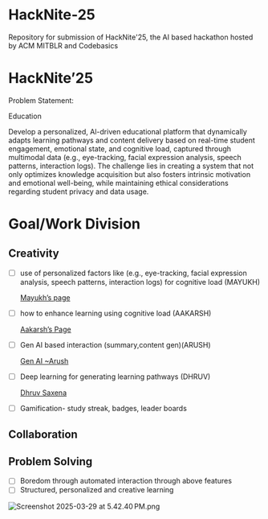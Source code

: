 # HackNite-25
Repository for submission of HackNite'25, the AI based hackathon hosted by ACM MITBLR and Codebasics
# HackNite’25

Problem Statement:

Education

Develop a personalized, Al-driven educational platform that dynamically adapts learning pathways and content delivery based on real-time student engagement, emotional state, and cognitive load, captured through multimodal data (e.g., eye-tracking, facial expression analysis, speech patterns, interaction logs). The challenge lies in creating a system that not only optimizes knowledge acquisition but also fosters intrinsic motivation and emotional well-being, while maintaining ethical considerations regarding student privacy and data usage.
 

# Goal/Work Division

## Creativity

- [ ]  use of personalized factors like (e.g., eye-tracking, facial expression analysis, speech patterns, interaction logs) for cognitive load (MAYUKH)
    
    [Mayukh’s page](https://www.notion.so/Mayukh-s-page-919a2cc3bce7472fbd0259bbb6d0adbc?pvs=21)
    
- [ ]  how to enhance learning using cognitive load (AAKARSH)
    
    [Aakarsh’s Page](https://www.notion.so/Aakarsh-s-Page-1c5cffea6725805aac13d1aa3e888c26?pvs=21)
    
- [ ]  Gen AI based interaction (summary,content gen)(ARUSH)
    
    [Gen AI ~Arush](https://www.notion.so/Gen-AI-Arush-1c5cffea672580629207ee6134958f4b?pvs=21)
    
- [ ]  Deep learning for generating learning pathways (DHRUV)
    
    [Dhruv Saxena](https://www.notion.so/Dhruv-Saxena-1c5cffea672580708909e83362273932?pvs=21)
    
- [ ]  Gamification- study streak, badges, leader boards

## Collaboration

## Problem Solving

- [ ]  Boredom through automated interaction through above features
- [ ]  Structured, personalized and creative learning

![Screenshot 2025-03-29 at 5.42.40 PM.png](attachment:845b2899-fb86-4c88-88f1-8edf046324d0:59ecdc4b-d94b-490b-a822-70bbb800bd42.png)
